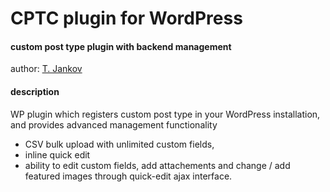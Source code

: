 # CPTC plugin for WordPress

#### custom post type plugin with backend management

author: [T. Jankov](http://studio.croati.co)

#### description

WP plugin which registers custom post type in your WordPress installation,
and provides advanced management functionality

* CSV bulk upload with unlimited custom fields, 
* inline quick edit
* ability to edit custom fields, add attachements and change / add featured images through quick-edit ajax interface.
